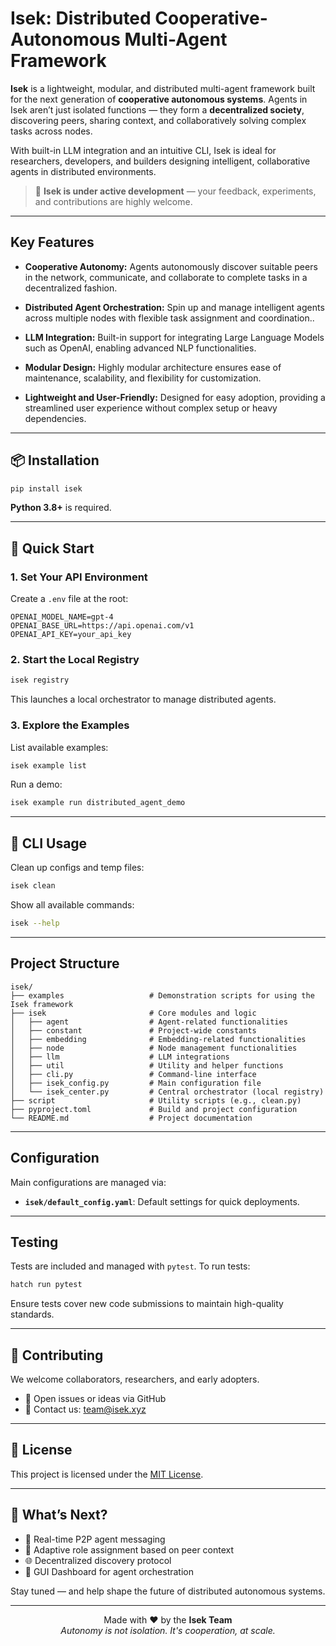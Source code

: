 
# Isek: Distributed Cooperative-Autonomous Multi-Agent Framework

**Isek** is a lightweight, modular, and distributed multi-agent framework built for the next generation of **cooperative autonomous systems**. Agents in Isek aren’t just isolated functions — they form a **decentralized society**, discovering peers, sharing context, and collaboratively solving complex tasks across nodes.

With built-in LLM integration and an intuitive CLI, Isek is ideal for researchers, developers, and builders designing intelligent, collaborative agents in distributed environments.

> 🧪 **Isek is under active development** — your feedback, experiments, and contributions are highly welcome.

---

## Key Features

- **Cooperative Autonomy:**
  Agents autonomously discover suitable peers in the network, communicate, and collaborate to complete tasks in a decentralized fashion.

- **Distributed Agent Orchestration:**
  Spin up and manage intelligent agents across multiple nodes with flexible task assignment and coordination..

- **LLM Integration:**
  Built-in support for integrating Large Language Models such as OpenAI, enabling advanced NLP functionalities.

- **Modular Design:**
  Highly modular architecture ensures ease of maintenance, scalability, and flexibility for customization.

- **Lightweight and User-Friendly:**
  Designed for easy adoption, providing a streamlined user experience without complex setup or heavy dependencies.

---

## 📦 Installation

```bash
pip install isek
```

**Python 3.8+** is required.

---

## 🚀 Quick Start

### 1. Set Your API Environment

Create a `.env` file at the root:

```env
OPENAI_MODEL_NAME=gpt-4
OPENAI_BASE_URL=https://api.openai.com/v1
OPENAI_API_KEY=your_api_key
```

### 2. Start the Local Registry

```bash
isek registry
```

This launches a local orchestrator to manage distributed agents.

### 3. Explore the Examples

List available examples:

```bash
isek example list
```

Run a demo:

```bash
isek example run distributed_agent_demo
```

---

## 🧪 CLI Usage

Clean up configs and temp files:

```bash
isek clean
```

Show all available commands:

```bash
isek --help
```
---

## Project Structure

```
isek/
├── examples                   # Demonstration scripts for using the Isek framework
├── isek                       # Core modules and logic
│   ├── agent                  # Agent-related functionalities
│   ├── constant               # Project-wide constants
│   ├── embedding              # Embedding-related functionalities
│   ├── node                   # Node management functionalities
│   ├── llm                    # LLM integrations
│   ├── util                   # Utility and helper functions
│   ├── cli.py                 # Command-line interface
│   ├── isek_config.py         # Main configuration file
│   └── isek_center.py         # Central orchestrator (local registry)
├── script                     # Utility scripts (e.g., clean.py)
├── pyproject.toml             # Build and project configuration
└── README.md                  # Project documentation
```

---

## Configuration

Main configurations are managed via:

- **`isek/default_config.yaml`**: Default settings for quick deployments.

---

## Testing

Tests are included and managed with `pytest`. To run tests:

```bash
hatch run pytest
```

Ensure tests cover new code submissions to maintain high-quality standards.

---

## 🤝 Contributing

We welcome collaborators, researchers, and early adopters.

- 💬 Open issues or ideas via GitHub
- 📧 Contact us: [team@isek.xyz](mailto:team@isek.xyz)

---

## 📜 License

This project is licensed under the [MIT License](LICENSE).

---

## 🌱 What’s Next?

- 🔄 Real-time P2P agent messaging  
- 🧭 Adaptive role assignment based on peer context  
- 🌐 Decentralized discovery protocol  
- 🧰 GUI Dashboard for agent orchestration  

Stay tuned — and help shape the future of distributed autonomous systems.

---

<p align="center">
  Made with ❤️ by the <strong>Isek Team</strong><br>
  <em>Autonomy is not isolation. It's cooperation, at scale.</em>
</p>

